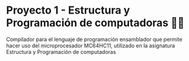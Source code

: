 # Proyecto 1 - Estructura y Programación de computadoras 🐱‍💻
Compilador para el lenguaje de programación ensamblador que permite hacer uso del microprocesador MC64HC11, utilizado en la asignatura Estructura y Programación de computadoras
